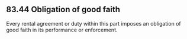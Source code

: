 ## 83.44 Obligation of good faith
Every rental agreement or duty within this part imposes an obligation of good faith in its performance or enforcement. 